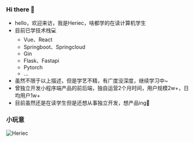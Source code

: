 ### Hi there 👋

- hello，欢迎来访，我是Heriec，啥都学的在读计算机学生
- 目前已学技术栈💻
  - Vue、React
  - Springboot、Springcloud
  - Gin
  - Flask、Fastapi
  - Pytorch
  - ...
- 虽然不限于以上描述，但是学艺不精，有广度没深度，继续学习中~
- 曾独立开发小程序端产品的前后端，独自运营2个月时间，用户规模2w+，日均用户1w+
- 目前虽然还是在读学生但是还想从事独立开发，想产品ing🤗
  
### 小玩意

<img src="https://komarev.com/ghpvc/?username=Heriec&label=访问量&color=0e75b6&style=flat" alt="Heriec" />
